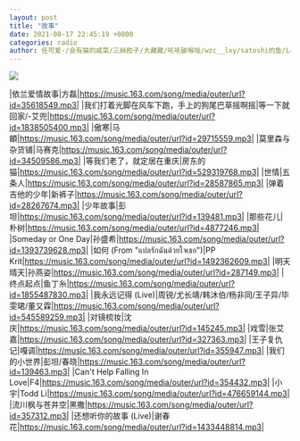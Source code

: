 ```yaml
---
layout: post
title: "故事"
date: 2021-08-17 22:45:19 +0800
categories: radio
author: 任可爱-/会有猫的咸菜/三絲餃子/大藏藏/吼吼破喉咙/wzc__lxy/satoshi的鱼/LongDreamRiver/最正经名字
---
```

![]({{site.baseurl}}/images/cover_20210817.jpg)

|依兰爱情故事|方磊|https://music.163.com/song/media/outer/url?id=35618549.mp3|
|我们打着光脚在风车下跑，手上的狗尾巴草摇啊摇|等一下就回家/-艾兜|https://music.163.com/song/media/outer/url?id=1838505400.mp3|
|傲寒|马頔|https://music.163.com/song/media/outer/url?id=29715559.mp3|
|莫里森与杂货铺|马赛克|https://music.163.com/song/media/outer/url?id=34509586.mp3|
|等我们老了，就定居在重庆|房东的猫|https://music.163.com/song/media/outer/url?id=529319768.mp3|
|世情|五条人|https://music.163.com/song/media/outer/url?id=28587865.mp3|
|弹着吉他的少年|新裤子|https://music.163.com/song/media/outer/url?id=28267674.mp3|
|少年故事|彭坦|https://music.163.com/song/media/outer/url?id=139481.mp3|
|那些花儿|朴树|https://music.163.com/song/media/outer/url?id=4877246.mp3|
|Someday or One Day|孙盛希|https://music.163.com/song/media/outer/url?id=1393739628.mp3|
|如何 (From "แปลรักฉันด้วยใจเธอ")|PP Krit|https://music.163.com/song/media/outer/url?id=1492362609.mp3|
|明天晴天|孙燕姿|https://music.163.com/song/media/outer/url?id=287149.mp3|
|终点起点|鱼丁糸|https://music.163.com/song/media/outer/url?id=1855487830.mp3|
|我永远记得 (Live)|周锐/尤长靖/韩沐伯/杨非同/王子异/毕雯珺/董又霖|https://music.163.com/song/media/outer/url?id=545589259.mp3|
|对镜梳妆|沈庆|https://music.163.com/song/media/outer/url?id=145245.mp3|
|戏雪|张艾嘉|https://music.163.com/song/media/outer/url?id=327363.mp3|
|王子复仇记|嘎调|https://music.163.com/song/media/outer/url?id=355947.mp3|
|我们的小世界|彭坦/春晓|https://music.163.com/song/media/outer/url?id=139463.mp3|
|Can't Help Falling In Love|F4|https://music.163.com/song/media/outer/url?id=354432.mp3|
|小宇|Todd Li|https://music.163.com/song/media/outer/url?id=476659144.mp3|
|流川枫与苍井空|黑撒|https://music.163.com/song/media/outer/url?id=357312.mp3|
|还想听你的故事 (Live)|谢春花|https://music.163.com/song/media/outer/url?id=1433448814.mp3|

